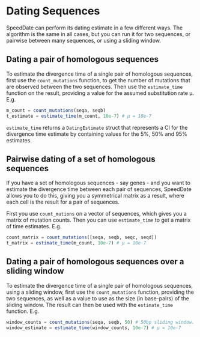 # Dating Sequences

SpeedDate can perform its dating estimate in a few different ways.
The algorithm is the same in all cases, but you can run it for two sequences,
or pairwise between many sequences, or using a sliding window.

## Dating a pair of homologous sequences

To estimate the divergence time of a single pair of homologous sequences,
first use the `count_mutations` function, to get the number of mutations that
are observed between the two sequences. Then use the `estimate_time` function
on the result, providing a value for the assumed substitution rate μ. E.g.

```julia
m_count = count_mutations(seqa, seqb)
t_estimate = estimate_time(m_count, 10e-7) # μ = 10e-7
```

`estimate_time` returns a `DatingEstimate` struct that represents a CI 
for the divergence time estimate by containing values for the 5%, 50% and 95%
estimates.


## Pairwise dating of a set of homologous sequences

If you have a set of homologous sequences - say genes - and you want to estimate
the divergence time between each pair of sequences, SpeedDate allows you to do
this, giving you a symmetrical matrix as a result, where each cell is the result
for a pair of sequences.

First you use `count_mutions` on a vector of sequences, which gives you a matrix
of mutation counts. Then you can use `estimate_time` to get a matrix of time
estimates. E.g.

```julia
count_matrix = count_mutations([seqa, seqb, seqc, seqd])
t_matrix = estimate_time(m_count, 10e-7) # μ = 10e-7
```

## Dating a pair of homologous sequences over a sliding window

To estimate the divergence time of a single pair of homologous sequences, using
a sliding window, first use the `count_mutations` function, providing the
two sequences, as well as a value to use as the size (in base-pairs) of the
sliding window. The result can then be used with the `estimate_time` function.
E.g.

```julia
window_counts = count_mutations(seqa, seqb, 50) # 50bp sliding window.
window_estimate = estimate_time(window_counts, 10e-7) # μ = 10e-7
```